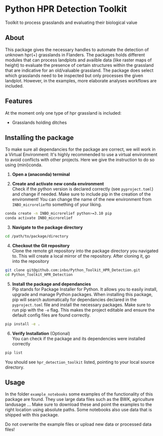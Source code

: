# Python HPR Detection Toolkit
Toolkit to process grasslands and evaluating their biological value

## About
This package gives the necessary handles to automate the detection of unknown hpr(+) grasslands in Flanders. The packages holds different modules that can process landplots and availble data (like raster maps of height) to evaluate the presence of certain structures within the grassland that are indicative for an old/valuable grassland. The package does select which grasslands need to be inspected but only processes the given landplot. However, in the examples, more elaborate analyses workflows are included.

## Features
At the moment only one type of hpr grassland is included:
* Grasslands holding ditches

## Installing the package
To make sure all dependancies for the package are correct, we will work in a Virtual Environment: It's highly recommended to use a virtual environment to avoid conflicts with other projects. Here we give the instruction to do so using (mini)conda.

1. **Open a (anaconda) terminal**

2. **Create and activate new conda environment**  
Check if the python version is declared correctly (see `pyproject.toml`) and change if needed. Make sure to include pip in the creation of the environment! You can change the name of the new environment from `INBO_microrelief`to something of your liking.
```bash
conda create -n INBO_microrelief python>=3.10 pip
conda activate INBO_microrelief
```

3. **Navigate to the package directory**
```bash
cd /path/to/package/directory
```

4. **Checkout the Git repository**  
Clone the remote git repository into the package directory you navigated to. This will create a local mirror of the repository. After cloning it, go into the repository
```bash
git clone git@github.com:inbo/Python_Toolkit_HPR_Detection.git
cd Python_Toolkit_HPR_Detection
```

5. **Install the package and dependancies**  
Pip stands for Package Installer for Python. It allows you to easily install, upgrade and manage Python packages. When installing this package, pip will search automatically for dependancies declared in the `pyproject.toml` file and install the necessary packages. Make sure to run pip with the `-e` flag. This makes the project editable and ensure the default config files are found correctly.
```bash
pip install -e .
```

6. **Verify Installation** (Optional)  
You can check if the package and its dependencies were installed correctly
```bash
pip list
```
You should see `hpr_detection_toolkit` listed, pointing to your local source directory. 

## Usage
In the folder `example_notebooks` some examples of the functionality of this package are found. They use large data files such as the BWK, agriculture landusage ... Make sure to download these and point the examples to the right location using absolute paths. Some notebooks also use data that is shipped with this package. 

Do not overwrite the example files or upload new data or processed data files!
